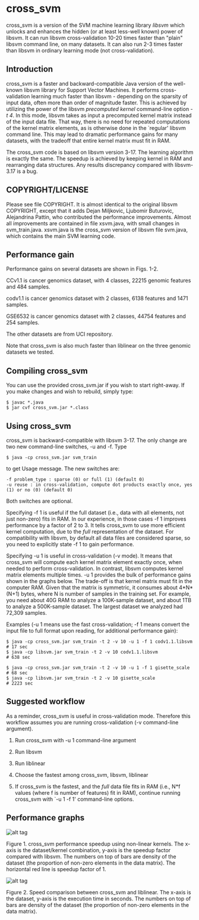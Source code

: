 cross_svm
=========

cross_svm is a version of the SVM machine learning library _libsvm_
which unlocks and enhances the hidden (or at least less-well known)
power of libsvm. It can run libsvm cross-validation 10-20 times faster
than "plain" libsvm command line, on many datasets. It can also run
2-3 times faster than libsvm in ordinary learning mode (not
cross-validation).


Introduction
------------

cross_svm is a faster and backward-compatible Java version of the
well-known libsvm library for Support Vector Machines. It performs
cross-validation learning much faster than libsvm - depending on the
sparsity of input data, often more than order of magnitude
faster. This is achieved by utilizing the power of the libsvm
_precomputed kernel_ command-line option _-t 4_. In this mode, libsvm
takes as input a precomputed kernel matrix instead of the input data
file. That way, there is no need for repeated computations of the
kernel matrix elements, as is otherwise done in the `regular' libsvm
command line. This may lead to dramatic performance gains for many
datasets, with the tradeoff that entire kernel matrix must fit in RAM.

The cross_svm code is based on libsvm version 3-17. The learning
algorithm is exactly the same. The speedup is achieved by keeping
kernel in RAM and rearranging data structures. Any results discrepancy
compared with libsvm-3.17 is a bug.


COPYRIGHT/LICENSE
-----------------

Please see file COPYRIGHT. It is almost identical to the original
libsvm COPYRIGHT, except that it adds Dejan Miljkovic, Ljubomir
Buturovic, Alejandrina Pattin, who contributed the performance
improvements. Almost all improvements are contained in file xsvm.java,
with small changes in svm_train.java. xsvm.java is the cross_svm version
of libsvm file svm.java, which contains the main SVM learning code.


Performance gain
----------------

Performance gains on several datasets are shown in Figs. 1-2.

CCv1.1 is cancer genomics dataset, with 4 classes, 22215 genomic
features and 484 samples.

codv1.1 is cancer genomics dataset with 2 classes, 6138 features and
1471 samples.

GSE6532 is cancer genomics dataset with 2 classes, 44754 features and
254 samples.

The other datasets are from UCI repository.

Note that cross_svm is also much faster than liblinear on the three genomic
datasets we tested. 


Compiling cross_svm
-------------------

You can use the provided cross_svm.jar if you wish to start
right-away. If you make changes and wish to rebuild, simply type:
```
$ javac *.java
$ jar cvf cross_svm.jar *.class
```

Using cross_svm
---------------

cross_svm is backward-compatible with libsvm 3-17. The only change are
two new command-line switches, -u and -f. Type
```
$ java -cp cross_svm.jar svm_train
```
to get Usage message. The new switches are:
```
-f problem_type : sparse (0) or full (1) (default 0)
-u reuse : in cross-validation, compute dot products exactly once, yes (1) or no (0) (default 0)
```
Both switches are optional.

Specifying -f 1 is useful if the full dataset (i.e., data with all
elements, not just non-zero) fits in RAM.  In our experience, in those
cases -f 1 improves performance by a factor of 2 to 3. It tells
cross_svm to use more efficient kernel computation, due to the _full_
representation of the dataset.  For compatibility with libsvm, by
default all data files are considered sparse, so you need to
explicitly state -f 1 to gain performance.

Specifying -u 1 is useful in cross-validation (-v mode). It means that
cross_svm will compute each kernel matrix element exactly once, when
needed to perform cross-validation. In contrast, libsvm computes
kernel matrix elements multiple times. -u 1 provides the bulk of
performance gains shown in the graphs below. The trade-off is that
kernel matrix must fit in the computer RAM. Given that the matrix is
symmetric, it consumes about 4\*N\*(N+1) bytes, where N is number of
samples in the training set. For example, you need about 40G RAM to
analyze a 100K-sample dataset, and about 1TB to analyze a 500K-sample
dataset. The largest dataset we analyzed had 72,309 samples.

Examples (-u 1 means use the fast cross-validation; -f 1 means convert
the input file to full format upon reading, for additional performance
gain):
```
$ java -cp cross_svm.jar svm_train -t 2 -v 10 -u 1 -f 1 codv1.1.libsvm     # 17 sec
$ java -cp libsvm.jar svm_train -t 2 -v 10 codv1.1.libsvm                # 638 sec

$ java -cp cross_svm.jar svm_train -t 2 -v 10 -u 1 -f 1 gisette_scale      # 68 sec
$ java -cp libsvm.jar svm_train -t 2 -v 10 gisette_scale                 # 2223 sec
```
Suggested workflow
------------------

As a reminder, cross_svm is useful in cross-validation mode. Therefore
this workflow assumes you are running cross-validation (-v
command-line argument).

1. Run cross_svm with -u 1 command-line argument

2. Run libsvm 

3. Run liblinear

4. Choose the fastest among cross_svm, libsvm, liblinear

5. If cross_svm is the fastest, and the _full_ data file fits in RAM
(i.e., N*f values (where f is number of features) fit in RAM),
continue running cross_svm with `-u 1 -f 1' command-line options.


Performance graphs
------------------

![alt tag](https://github.com/clinicalpersona/cross_svm/raw/master/cross_svm_performance.png)

Figure 1. cross_svm performance speedup using non-linear kernels. The
x-axis is the dataset/kernel combination, y-axis is the speedup factor
compared with libsvm. The numbers on top of bars are density of the
dataset (the proportion of non-zero elements in the data matrix). The
horizontal red line is speedup factor of 1.

![alt tag](https://github.com/clinicalpersona/cross_svm/raw/master/cross_svm_liblinear.png)

Figure 2. Speed comparison between cross_svm and liblinear. The x-axis
is the dataset, y-axis is the execution time in seconds.  The numbers
on top of bars are density of the dataset (the proportion of non-zero
elements in the data matrix).
